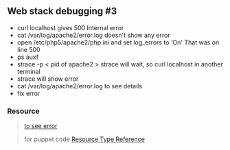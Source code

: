 ## Web stack debugging #3

* curl localhost gives 500 Internal error
* cat /var/log/apache2/error.log doesn't show any error
* open /etc/php5/apache2/php.ini and set log_errors to 'On' That was on line 500
* ps auxf
* strace -p < pid of apache2 > strace will wait, so curl localhost in another terminal
* strace will show error
* cat /var/log/apache2/error.log to see details
* fix error

### Resource
> [to see error](https://stackoverflow.com/questions/4731364/internal-error-500-apache-but-nothing-in-the-logs)

> for puppet code [Resource Type Reference](https://puppet.com/docs/puppet/5.5/type.html)